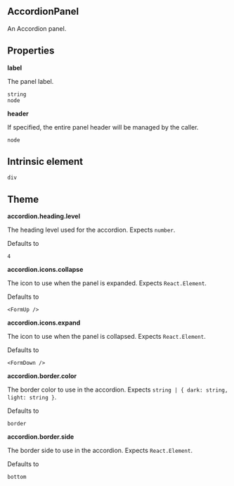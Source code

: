 ## AccordionPanel
An Accordion panel.


## Properties

**label**

The panel label.

```
string
node
```

**header**

If specified, the entire panel header will be managed by the caller.

```
node
```
  
## Intrinsic element

```
div
```
## Theme
  
**accordion.heading.level**

The heading level used for the accordion. Expects `number`.

Defaults to

```
4
```

**accordion.icons.collapse**

The icon to use when the panel is expanded. Expects `React.Element`.

Defaults to

```
<FormUp />
```

**accordion.icons.expand**

The icon to use when the panel is collapsed. Expects `React.Element`.

Defaults to

```
<FormDown />
```

**accordion.border.color**

The border color to use in the accordion. Expects `string | { dark: string, light: string }`.

Defaults to

```
border
```

**accordion.border.side**

The border side to use in the accordion. Expects `React.Element`.

Defaults to

```
bottom
```

